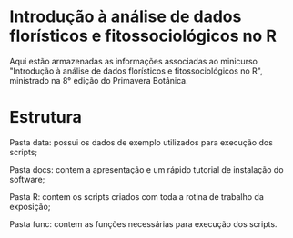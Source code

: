 # Introdução à análise de dados florísticos e fitossociológicos no R
Aqui estão armazenadas as informações associadas ao minicurso "Introdução à análise de dados florísticos e fitossociológicos no R", ministrado na 8° edição do Primavera Botânica.

# Estrutura
Pasta data: possui os dados de exemplo utilizados para execução dos scripts;

Pasta docs: contem a apresentação e um rápido tutorial de instalação do software;

Pasta R: contem os scripts criados com toda a rotina de trabalho da exposição;

Pasta func: contem as funções necessárias para execução dos scripts.

